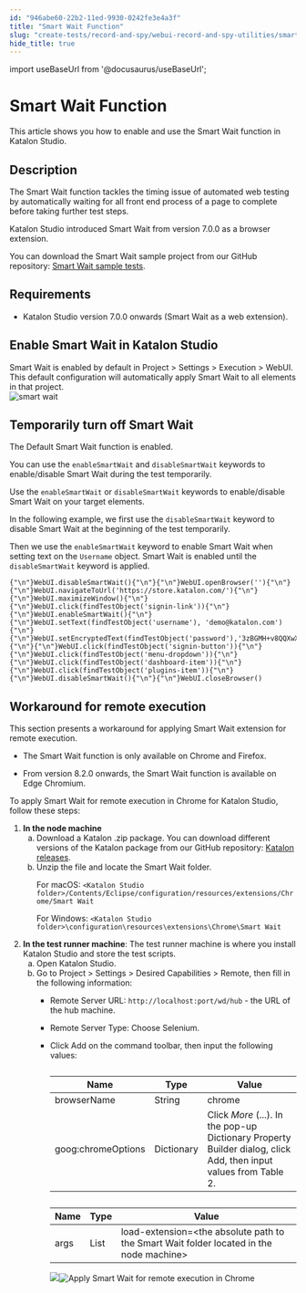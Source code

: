 ```yaml
---
id: "946abe60-22b2-11ed-9930-0242fe3e4a3f"
title: "Smart Wait Function"
slug: "create-tests/record-and-spy/webui-record-and-spy-utilities/smart-wait-function"
hide_title: true
---
```

import useBaseUrl from '@docusaurus/useBaseUrl';


# <a id="id_0" class="anchor_top_offset"/><a id="ariaid-title1" class="anchor_top_offset"/>Smart Wait Function

<p xmlns="http://www.w3.org/1999/xhtml" className="shortdesc">This article shows you how to enable and use the Smart Wait function in <span className="ph">Katalon Studio</span>.</p> 

## <a id="id_0__id" class="anchor_top_offset"/>Description

<p xmlns="http://www.w3.org/1999/xhtml" className="p">The Smart Wait function tackles the timing issue of automated web testing by automatically waiting for all front end process of a page to complete before taking further test steps.</p> 
<p xmlns="http://www.w3.org/1999/xhtml" className="p"><span className="ph">Katalon Studio</span> introduced Smart Wait from version 7.0.0 as a browser extension.</p> 
<p xmlns="http://www.w3.org/1999/xhtml" className="p">You can download the Smart Wait sample project from our GitHub repository: <a className="xref j-external-link" href="https://github.com/katalon-studio-samples/smart-wait-example-tests" target="_blank">Smart Wait sample tests</a>.</p> 

## Requirements

<div xmlns="http://www.w3.org/1999/xhtml" className="p"><ul className="ul"><li className="li"><p className="p"><span className="ph">Katalon Studio</span> version 7.0.0 onwards (Smart Wait as a web extension).</p></li></ul></div>

## <a id="task-2321" class="anchor_top_offset"/>Enable Smart Wait in <span xmlns="http://www.w3.org/1999/xhtml" className="ph">Katalon Studio</span> 

<div xmlns="http://www.w3.org/1999/xhtml" className="li step p"><span className="ph cmd">Smart Wait is enabled by default in <span className="ph uicontrol">Project</span> &gt; <span className="ph uicontrol">Settings</span> &gt; <span className="ph uicontrol">Execution</span> &gt; <span className="ph uicontrol">WebUI</span>. This default configuration will automatically apply Smart Wait to all elements in that project.</span><div className="itemgroup stepxmp"><img className="image" width={700} src={useBaseUrl("/946dcba0-22b2-11ed-9930-0242fe3e4a3f.png")} alt="smart wait" /></div></div>

## <a id="task-6801" class="anchor_top_offset"/>Temporarily turn off Smart Wait

<div xmlns="http://www.w3.org/1999/xhtml" className="section prereq p">The <span className="ph uicontrol">Default Smart Wait</span> function is enabled.</div>
<section xmlns="http://www.w3.org/1999/xhtml" className="section context">   <p className="p">You can use the <code className="ph codeph">enableSmartWait</code> and <code className="ph codeph">disableSmartWait</code> keywords to enable/disable Smart Wait during the test temporarily.</p> </section> 
<div xmlns="http://www.w3.org/1999/xhtml" className="li step p"><span className="ph cmd">Use the <code className="ph codeph">enableSmartWait</code> or <code className="ph codeph">disableSmartWait</code> keywords to enable/disable Smart Wait on your target elements.</span><div className="itemgroup info"><p className="p">In the following example, we first use the <code className="ph codeph">disableSmartWait</code> keyword to disable Smart Wait at the beginning of the test temporarily.</p><div className="p">Then we use the <code className="ph codeph">enableSmartWait</code> keyword to enable Smart Wait when setting text on the <code className="ph codeph">Username</code> object. Smart Wait is enabled until the <code className="ph codeph">disableSmartWait</code> keyword is applied.<pre className="pre codeblock"><code>{"\n"}WebUI.disableSmartWait(){"\n"}{"\n"}WebUI.openBrowser(''){"\n"}{"\n"}WebUI.navigateToUrl('https://store.katalon.com/'){"\n"}{"\n"}WebUI.maximizeWindow(){"\n"}{"\n"}WebUI.click(findTestObject('signin-link')){"\n"}{"\n"}WebUI.enableSmartWait(){"\n"}{"\n"}WebUI.setText(findTestObject('username'), 'demo@katalon.com'){"\n"}{"\n"}WebUI.setEncryptedText(findTestObject('password'),'3zBGMH+v8QQXwX1AbEAx2g=='){"\n"}{"\n"}WebUI.click(findTestObject('signin-button')){"\n"}{"\n"}WebUI.click(findTestObject('menu-dropdown')){"\n"}{"\n"}WebUI.click(findTestObject('dashboard-item')){"\n"}{"\n"}WebUI.click(findTestObject('plugins-item')){"\n"}{"\n"}WebUI.disableSmartWait(){"\n"}{"\n"}WebUI.closeBrowser()</code></pre></div></div></div>

## <a id="task-9689" class="anchor_top_offset"/>Workaround for remote execution

<p xmlns="http://www.w3.org/1999/xhtml" className="shortdesc">This section presents a workaround for applying Smart Wait extension for remote execution.</p> 
<div xmlns="http://www.w3.org/1999/xhtml" className="section prereq p"><ul className="ul"><li className="li"><p className="p">The Smart Wait function is only available on Chrome and Firefox.</p></li><li className="li"><p className="p">From version 8.2.0 onwards, the Smart Wait function is available on Edge Chromium.</p></li></ul></div>
<section xmlns="http://www.w3.org/1999/xhtml" className="section context"><p className="p">To apply Smart Wait for remote execution in Chrome for <span className="ph">Katalon Studio</span>, follow these steps:</p></section> 
<ol xmlns="http://www.w3.org/1999/xhtml" className="ol steps"><li className="li step"><span className="ph cmd"><strong className="ph b">In the node machine</strong></span><ol type="a" className="ol substeps"><li className="li substep substepexpand"><span className="ph cmd">Download a Katalon .zip package. You can download different versions of the Katalon package from our GitHub repository: <a className="xref j-external-link" href="https://github.com/katalon-studio/katalon-studio/releases" target="_blank">Katalon releases</a>.</span></li><li className="li substep substepexpand"><span className="ph cmd">Unzip the file and locate the Smart Wait folder.</span><div className="itemgroup info"><p className="p">For macOS: <code className="ph codeph">&lt;Katalon Studio folder&gt;/Contents/Eclipse/configuration/resources/extensions/Chrome/Smart Wait</code></p><p className="p">For Windows: <code className="ph codeph">&lt;Katalon Studio folder&gt;\configuration\resources\extensions\Chrome\Smart Wait</code></p></div></li></ol></li><li className="li step"><span className="ph cmd"><strong className="ph b">In the test runner machine</strong>: The test runner machine is where you install <span className="ph">Katalon Studio</span> and store the test scripts.</span><ol type="a" className="ol substeps"><li className="li substep substepexpand"><span className="ph cmd">Open <span className="ph">Katalon Studio</span>.</span></li><li className="li substep substepexpand"><span className="ph cmd">Go to <span className="ph uicontrol">Project</span> &gt; <span className="ph uicontrol">Settings</span> &gt; <span className="ph uicontrol">Desired Capabilities</span> &gt; <span className="ph uicontrol">Remote</span>, then fill in the following information:</span><div className="itemgroup info"><ul className="ul"><li className="li"><p className="p">Remote Server URL: <code className="ph codeph">http://localhost:port/wd/hub</code> - the URL of the hub machine.</p></li><li className="li"><p className="p">Remote Server Type: Choose <span className="ph uicontrol">Selenium</span>.</p></li><li className="li"><p className="p">Click <span className="ph uicontrol">Add</span> on the command toolbar, then input the following values:</p><table className="table anchor_top_offset" id="task-9689__1c7cf2f7-6665-4f1a-9927-68a1bd4dea81"><caption /><colgroup><col style={{width: '33.33333333333333%'}} /><col style={{width: '33.33333333333333%'}} /><col style={{width: '33.33333333333333%'}} /></colgroup><thead className="thead"><tr className><th className="entry anchor_top_offset" id="task-9689__1c7cf2f7-6665-4f1a-9927-68a1bd4dea81__entry__1">Name</th><th className="entry anchor_top_offset" id="task-9689__1c7cf2f7-6665-4f1a-9927-68a1bd4dea81__entry__2">Type</th><th className="entry anchor_top_offset" id="task-9689__1c7cf2f7-6665-4f1a-9927-68a1bd4dea81__entry__3">Value</th></tr></thead><tbody className="tbody"><tr className><td className="entry" headers="task-9689__1c7cf2f7-6665-4f1a-9927-68a1bd4dea81__entry__1 task-9689__1c7cf2f7-6665-4f1a-9927-68a1bd4dea81__entry__2 task-9689__1c7cf2f7-6665-4f1a-9927-68a1bd4dea81__entry__3 ">browserName</td><td className="entry" headers="task-9689__1c7cf2f7-6665-4f1a-9927-68a1bd4dea81__entry__1 task-9689__1c7cf2f7-6665-4f1a-9927-68a1bd4dea81__entry__2 task-9689__1c7cf2f7-6665-4f1a-9927-68a1bd4dea81__entry__3 ">String</td><td className="entry" headers="task-9689__1c7cf2f7-6665-4f1a-9927-68a1bd4dea81__entry__1 task-9689__1c7cf2f7-6665-4f1a-9927-68a1bd4dea81__entry__2 task-9689__1c7cf2f7-6665-4f1a-9927-68a1bd4dea81__entry__3 ">chrome</td></tr><tr className><td className="entry" headers="task-9689__1c7cf2f7-6665-4f1a-9927-68a1bd4dea81__entry__1 task-9689__1c7cf2f7-6665-4f1a-9927-68a1bd4dea81__entry__2 task-9689__1c7cf2f7-6665-4f1a-9927-68a1bd4dea81__entry__3 ">goog:chromeOptions</td><td className="entry" headers="task-9689__1c7cf2f7-6665-4f1a-9927-68a1bd4dea81__entry__1 task-9689__1c7cf2f7-6665-4f1a-9927-68a1bd4dea81__entry__2 task-9689__1c7cf2f7-6665-4f1a-9927-68a1bd4dea81__entry__3 ">Dictionary</td><td className="entry" headers="task-9689__1c7cf2f7-6665-4f1a-9927-68a1bd4dea81__entry__1 task-9689__1c7cf2f7-6665-4f1a-9927-68a1bd4dea81__entry__2 task-9689__1c7cf2f7-6665-4f1a-9927-68a1bd4dea81__entry__3 ">Click <em className="ph i">More</em> (...). In the pop-up <span className="ph uicontrol">Dictionary Property Builder</span> dialog, click <span className="ph uicontrol">Add</span>, then input values from Table 2.</td></tr></tbody></table><table className="table anchor_top_offset" id="task-9689__ef3dd696-1aa8-45aa-a4eb-71d3e6ca92f9"><caption /><colgroup><col style={{width: '33.33333333333333%'}} /><col style={{width: '33.33333333333333%'}} /><col style={{width: '33.33333333333333%'}} /></colgroup><thead className="thead"><tr className><th className="entry anchor_top_offset" id="task-9689__ef3dd696-1aa8-45aa-a4eb-71d3e6ca92f9__entry__1">Name</th><th className="entry anchor_top_offset" id="task-9689__ef3dd696-1aa8-45aa-a4eb-71d3e6ca92f9__entry__2">Type</th><th className="entry anchor_top_offset" id="task-9689__ef3dd696-1aa8-45aa-a4eb-71d3e6ca92f9__entry__3">Value</th></tr></thead><tbody className="tbody"><tr className><td className="entry" headers="task-9689__ef3dd696-1aa8-45aa-a4eb-71d3e6ca92f9__entry__1 task-9689__ef3dd696-1aa8-45aa-a4eb-71d3e6ca92f9__entry__2 task-9689__ef3dd696-1aa8-45aa-a4eb-71d3e6ca92f9__entry__3 ">args</td><td className="entry" headers="task-9689__ef3dd696-1aa8-45aa-a4eb-71d3e6ca92f9__entry__1 task-9689__ef3dd696-1aa8-45aa-a4eb-71d3e6ca92f9__entry__2 task-9689__ef3dd696-1aa8-45aa-a4eb-71d3e6ca92f9__entry__3 ">List</td><td className="entry" headers="task-9689__ef3dd696-1aa8-45aa-a4eb-71d3e6ca92f9__entry__1 task-9689__ef3dd696-1aa8-45aa-a4eb-71d3e6ca92f9__entry__2 task-9689__ef3dd696-1aa8-45aa-a4eb-71d3e6ca92f9__entry__3 ">load-extension=&lt;the absolute path to the Smart Wait folder located in the node machine&gt;</td></tr></tbody></table><p className="p"><img className="image" width={700} src={useBaseUrl("/6e7342d0-b769-11ed-825f-0242cfbc79b5.png")} /><img className="image" width={500} src={useBaseUrl("/c13ad420-7c1c-11ed-998d-0242cfbc79b5.png")} alt="Apply Smart Wait for remote execution in Chrome" /></p></li></ul></div></li></ol></li></ol> 
